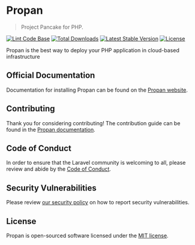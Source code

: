 # Propan
> Project Pancake for PHP.

<a href="https://github.com/javanile/propan/actions"><img src="https://github.com/javanile/propan/workflows/Lint%20Code%20Base/badge.svg" alt="Lint Code Base"></a>
<a href="https://packagist.org/packages/javanile/propan"><img src="https://poser.pugx.org/javanile/propan/d/total.svg" alt="Total Downloads"></a>
<a href="https://packagist.org/packages/javanile/propan"><img src="https://poser.pugx.org/javanile/propan/v/stable.svg" alt="Latest Stable Version"></a>
<a href="https://packagist.org/packages/javanile/propan"><img src="https://poser.pugx.org/javanile/propan/license.svg" alt="License"></a>

Propan is the best way to deploy your PHP application in cloud-based infrastructure

## Official Documentation

Documentation for installing Propan can be found on the [Propan website](https://propan.javanile.org).

## Contributing

Thank you for considering contributing! The contribution guide can be found in the [Propan documentation](https://propan.javanile.org).

## Code of Conduct

In order to ensure that the Laravel community is welcoming to all, please review and abide by the [Code of Conduct](https://propan.javanile.org#code-of-conduct).

## Security Vulnerabilities

Please review [our security policy](https://github.com/javanile/propan/security/policy) on how to report security vulnerabilities.

## License

Propan is open-sourced software licensed under the [MIT license](LICENSE.md).
